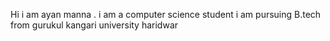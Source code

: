 Hi i am ayan manna .
i am a computer science student 
i am pursuing B.tech from gurukul kangari university haridwar 

